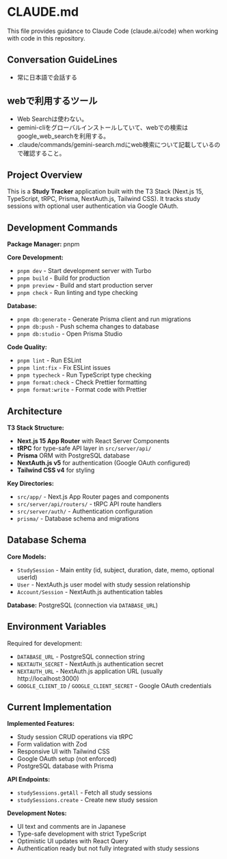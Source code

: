 # CLAUDE.md

This file provides guidance to Claude Code (claude.ai/code) when working with code in this repository.

## Conversation GuideLines

- 常に日本語で会話する

## webで利用するツール
- Web Searchは使わない。
- gemini-cliをグローバルインストールしていて、webでの検索はgoogle_web_searchを利用する。
- .claude/commands/gemini-search.mdにweb検索について記載しているので確認すること。

## Project Overview

This is a **Study Tracker** application built with the T3 Stack (Next.js 15, TypeScript, tRPC, Prisma, NextAuth.js, Tailwind CSS). It tracks study sessions with optional user authentication via Google OAuth.

## Development Commands

**Package Manager:** pnpm

**Core Development:**
- `pnpm dev` - Start development server with Turbo
- `pnpm build` - Build for production
- `pnpm preview` - Build and start production server
- `pnpm check` - Run linting and type checking

**Database:**
- `pnpm db:generate` - Generate Prisma client and run migrations
- `pnpm db:push` - Push schema changes to database
- `pnpm db:studio` - Open Prisma Studio

**Code Quality:**
- `pnpm lint` - Run ESLint
- `pnpm lint:fix` - Fix ESLint issues
- `pnpm typecheck` - Run TypeScript type checking
- `pnpm format:check` - Check Prettier formatting
- `pnpm format:write` - Format code with Prettier

## Architecture

**T3 Stack Structure:**
- **Next.js 15 App Router** with React Server Components
- **tRPC** for type-safe API layer in `src/server/api/`
- **Prisma** ORM with PostgreSQL database
- **NextAuth.js v5** for authentication (Google OAuth configured)
- **Tailwind CSS v4** for styling

**Key Directories:**
- `src/app/` - Next.js App Router pages and components
- `src/server/api/routers/` - tRPC API route handlers
- `src/server/auth/` - Authentication configuration
- `prisma/` - Database schema and migrations

## Database Schema

**Core Models:**
- `StudySession` - Main entity (id, subject, duration, date, memo, optional userId)
- `User` - NextAuth.js user model with study session relationship
- `Account/Session` - NextAuth.js authentication tables

**Database:** PostgreSQL (connection via `DATABASE_URL`)

## Environment Variables

Required for development:
- `DATABASE_URL` - PostgreSQL connection string
- `NEXTAUTH_SECRET` - NextAuth.js authentication secret
- `NEXTAUTH_URL` - NextAuth.js application URL (usually http://localhost:3000)
- `GOOGLE_CLIENT_ID` / `GOOGLE_CLIENT_SECRET` - Google OAuth credentials

## Current Implementation

**Implemented Features:**
- Study session CRUD operations via tRPC
- Form validation with Zod
- Responsive UI with Tailwind CSS
- Google OAuth setup (not enforced)
- PostgreSQL database with Prisma

**API Endpoints:**
- `studySessions.getAll` - Fetch all study sessions
- `studySessions.create` - Create new study session

**Development Notes:**
- UI text and comments are in Japanese
- Type-safe development with strict TypeScript
- Optimistic UI updates with React Query
- Authentication ready but not fully integrated with study sessions